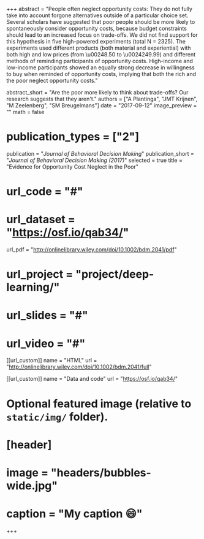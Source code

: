 +++
abstract = "People often neglect opportunity costs: They do not fully take into account forgone alternatives outside of a particular choice set. Several scholars have suggested that poor people should be more likely to spontaneously consider opportunity costs, because budget constraints should lead to an increased focus on trade-offs. We did not find support for this hypothesis in five high-powered experiments (total N = 2325). The experiments used different products (both material and experiential) with both high and low prices (from \u00248.50 to \u0024249.99) and different methods of reminding participants of opportunity costs. High-income and low-income participants showed an equally strong decrease in willingness to buy when reminded of opportunity costs, implying that both the rich and the poor neglect opportunity costs."

abstract_short = "Are the poor more likely to think about trade-offs? Our research suggests that they aren't."
authors = ["A Plantinga", "JMT Krijnen", "M Zeelenberg", "SM Breugelmans"]
date = "2017-09-12"
image_preview = ""
math = false
# publication_types = ["2"]
publication = "*Journal of Behavioral Decision Making*"
publication_short = "*Journal of Behavioral Decision Making (2017)*"
selected = true
title = "Evidence for Opportunity Cost Neglect in the Poor"
# url_code = "#"
# url_dataset = "https://osf.io/qab34/"
url_pdf = "http://onlinelibrary.wiley.com/doi/10.1002/bdm.2041/pdf"
# url_project = "project/deep-learning/"
# url_slides = "#"
# url_video = "#"

[[url_custom]]
name = "HTML"
url = "http://onlinelibrary.wiley.com/doi/10.1002/bdm.2041/full"

[[url_custom]]
name = "Data and code"
url = "https://osf.io/qab34/"

# Optional featured image (relative to `static/img/` folder).
# [header]
# image = "headers/bubbles-wide.jpg"
# caption = "My caption :smile:"

+++

<!-- More detail can easily be written here using *Markdown* and $\rm \LaTeX$ math code. -->
